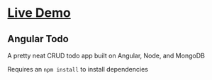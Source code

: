 # [Live Demo](https://awesome-angular-todo.herokuapp.com/)

## Angular Todo

A pretty neat CRUD todo app built on Angular, Node, and MongoDB

Requires an `npm install` to install dependencies
